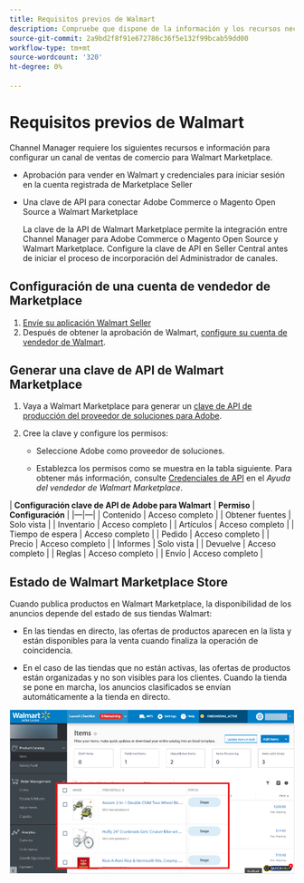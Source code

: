 ```yaml
---
title: Requisitos previos de Walmart
description: Compruebe que dispone de la información y los recursos necesarios de Walmart Marketplace para integrarse con Channel Manager.
source-git-commit: 2a9bd2f8f91e672786c36f5e132f99bcab59dd00
workflow-type: tm+mt
source-wordcount: '320'
ht-degree: 0%

---
```



# Requisitos previos de Walmart

Channel Manager requiere los siguientes recursos e información para configurar un canal de ventas de comercio para Walmart Marketplace.

* Aprobación para vender en Walmart y credenciales para iniciar sesión en la cuenta registrada de Marketplace Seller

* Una clave de API para conectar Adobe Commerce o Magento Open Source a Walmart Marketplace

   La clave de la API de Walmart Marketplace permite la integración entre Channel Manager para Adobe Commerce o Magento Open Source y Walmart Marketplace. Configure la clave de API en Seller Central antes de iniciar el proceso de incorporación del Administrador de canales.

## Configuración de una cuenta de vendedor de Marketplace

1. [Envíe su aplicación Walmart Seller](https://marketplace-apply.walmart.com/apply?id=0014M00001zivMpQAI)
1. Después de obtener la aprobación de Walmart, [configure su cuenta de vendedor de Walmart](https://sellerhelp.walmart.com/seller/s/guide?article=000008219).

## Generar una clave de API de Walmart Marketplace

1. Vaya a Walmart Marketplace para generar un [clave de API de producción del proveedor de soluciones para Adobe](https://developer.walmart.com/#preloginModal?redirectUri=https%3A%2F%2Fdeveloper.walmart.com%2Faccount%2FgenerateKey).

1. Cree la clave y configure los permisos:

   * Seleccione Adobe como proveedor de soluciones.

   * Establezca los permisos como se muestra en la tabla siguiente. Para obtener más información, consulte [Credenciales de API](https://sellerhelp.walmart.com/seller/s/guide?article=000006422) en el _Ayuda del vendedor de Walmart Marketplace_.

|    **Configuración clave de API de Adobe para Walmart**
| **Permiso** | **Configuración** | |—|—| | Contenido | Acceso completo | | Obtener fuentes | Solo vista | | Inventario | Acceso completo | | Artículos | Acceso completo | | Tiempo de espera | Acceso completo | | Pedido | Acceso completo | | Precio | Acceso completo | | Informes | Solo vista | | Devuelve | Acceso completo | | Reglas | Acceso completo | | Envío | Acceso completo |

## Estado de Walmart Marketplace Store

Cuando publica productos en Walmart Marketplace, la disponibilidad de los anuncios depende del estado de sus tiendas Walmart:

* En las tiendas en directo, las ofertas de productos aparecen en la lista y están disponibles para la venta cuando finaliza la operación de coincidencia.

* En el caso de las tiendas que no están activas, las ofertas de productos están organizadas y no son visibles para los clientes. Cuando la tienda se pone en marcha, los anuncios clasificados se envían automáticamente a la tienda en directo.

![[!DNL Walmart Seller Central] productos clasificados](assets/walmart-seller-central-staged.png)
